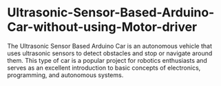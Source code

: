 # Ultrasonic-Sensor-Based-Arduino-Car-without-using-Motor-driver
The Ultrasonic Sensor Based Arduino Car is an autonomous vehicle that uses ultrasonic sensors to detect obstacles and stop or navigate around them. This type of car is a popular project for robotics enthusiasts and serves as an excellent introduction to basic concepts of electronics, programming, and autonomous systems.
